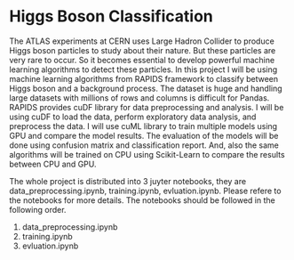 # Higgs Boson Classification
The ATLAS experiments at CERN uses Large Hadron Collider to produce Higgs boson particles to study about their nature. But these particles are very rare to occur. So it becomes essential to develop powerful machine learning algorithms to detect these particles. In this project I will be using machine learning algorithms from RAPIDS framework to classify between Higgs boson and a background process. The dataset is huge and handling large datasets with millions of rows and columns is difficult for Pandas. RAPIDS provides cuDF library for data preprocessing and analysis. I will be using cuDF to load the data, perform exploratory data analysis, and preprocess the data. I will use cuML library to train multiple models using GPU and compare the model results. The evaluation of the models will be done using confusion matrix and classification report. And, also the same algorithms will be trained on CPU using Scikit-Learn to compare the results between CPU and GPU. 

The whole project is distributed into 3 juyter notebooks, they are data_preprocessing.ipynb, training.ipynb, evluation.ipynb. Please refere to the notebooks for more details. The notebooks should be followed in the following order.
1. data_preprocessing.ipynb
2. training.ipynb
3. evluation.ipynb
